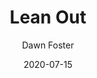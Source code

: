 ---
title: "Lean Out"
author: "Dawn Foster"
isbn: "1910924024"
isbn13: "9781910924020"
rating: "4"
publisher: "Repeater"
pages: "87"
publishYear: "2016"
read: "2020"
goodreads_id: "26025700"
language: "en"
date: "2020-07-15"
---